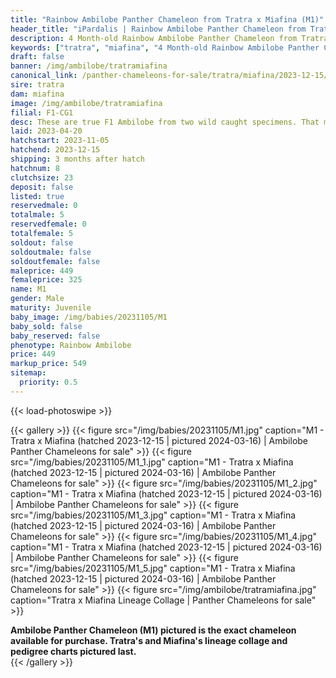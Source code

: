```yaml
---
title: "Rainbow Ambilobe Panther Chameleon from Tratra x Miafina (M1)"
header_title: "iPardalis | Rainbow Ambilobe Panther Chameleon from Tratra x Miafina | M1"
description: 4 Month-old Rainbow Ambilobe Panther Chameleon from Tratra and Miafina. These are true F1 Ambilobe from two wild caught specimens. That means we are holding them long enough to see if traits from outside Ambilobe crop up given that WC Miafina could have been mis-labelled. We will also test her genetics and report them on her breeder page sometime in 2024. We've included sire and dam dendrograms if available, but you can view our Tratra or Miafina breeder pages for more information.
keywords: ["tratra", "miafina", "4 Month-old Rainbow Ambilobe Panther Chameleon", "baby chameleons for sale", "buy panther chameleon", "panther for sale", "ambilobe panther chameleons for sale", "ambilobe panther chameleon for sale"]
draft: false
banner: /img/ambilobe/tratramiafina
canonical_link: /panther-chameleons-for-sale/tratra/miafina/2023-12-15/M1/
sire: tratra
dam: miafina
image: /img/ambilobe/tratramiafina
filial: F1-CG1
desc: These are true F1 Ambilobe from two wild caught specimens. That means we are holding them long enough to see if traits from outside Ambilobe crop up given that WC Miafina could have been mis-labelled. We will also test her genetics and report them on her breeder page sometime in 2024.
laid: 2023-04-20
hatchstart: 2023-11-05
hatchend: 2023-12-15
shipping: 3 months after hatch
hatchnum: 8
clutchsize: 23
deposit: false
listed: true
reservedmale: 0
totalmale: 5
reservedfemale: 0
totalfemale: 5
soldout: false
soldoutmale: false
soldoutfemale: false
maleprice: 449
femaleprice: 325
name: M1
gender: Male
maturity: Juvenile
baby_image: /img/babies/20231105/M1
baby_sold: false
baby_reserved: false
phenotype: Rainbow Ambilobe
price: 449
markup_price: 549
sitemap: 
  priority: 0.5
---
```


{{< load-photoswipe >}}

{{< gallery >}}
  {{< figure src="/img/babies/20231105/M1.jpg" caption="M1 - Tratra x Miafina (hatched 2023-12-15 | pictured 2024-03-16) | Ambilobe Panther Chameleons for sale" >}}
  {{< figure src="/img/babies/20231105/M1_1.jpg" caption="M1 - Tratra x Miafina (hatched 2023-12-15 | pictured 2024-03-16) | Ambilobe Panther Chameleons for sale" >}}
  {{< figure src="/img/babies/20231105/M1_2.jpg" caption="M1 - Tratra x Miafina (hatched 2023-12-15 | pictured 2024-03-16) | Ambilobe Panther Chameleons for sale" >}}
  {{< figure src="/img/babies/20231105/M1_3.jpg" caption="M1 - Tratra x Miafina (hatched 2023-12-15 | pictured 2024-03-16) | Ambilobe Panther Chameleons for sale" >}}
  {{< figure src="/img/babies/20231105/M1_4.jpg" caption="M1 - Tratra x Miafina (hatched 2023-12-15 | pictured 2024-03-16) | Ambilobe Panther Chameleons for sale" >}}
  {{< figure src="/img/babies/20231105/M1_5.jpg" caption="M1 - Tratra x Miafina (hatched 2023-12-15 | pictured 2024-03-16) | Ambilobe Panther Chameleons for sale" >}}
  {{< figure src="/img/ambilobe/tratramiafina.jpg" caption="Tratra x Miafina Lineage Collage | Panther Chameleons for sale" >}}
  <figcaption itemprop="description"><strong>Ambilobe Panther Chameleon (M1) pictured is the exact chameleon available for purchase. Tratra's and Miafina's lineage collage and pedigree charts pictured last.</strong></figcaption>
{{< /gallery >}}
